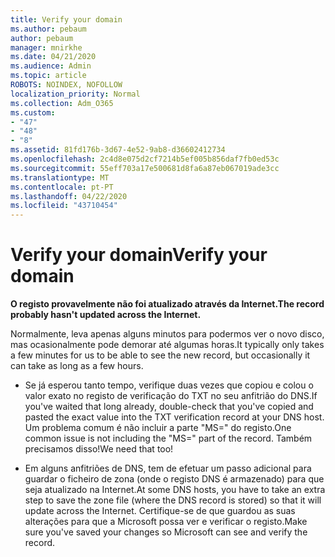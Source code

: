 ```yaml
---
title: Verify your domain
ms.author: pebaum
author: pebaum
manager: mnirkhe
ms.date: 04/21/2020
ms.audience: Admin
ms.topic: article
ROBOTS: NOINDEX, NOFOLLOW
localization_priority: Normal
ms.collection: Adm_O365
ms.custom:
- "47"
- "48"
- "8"
ms.assetid: 81fd176b-3d67-4e52-9ab8-d36602412734
ms.openlocfilehash: 2c4d8e075d2cf7214b5ef005b856daf7fb0ed53c
ms.sourcegitcommit: 55eff703a17e500681d8fa6a87eb067019ade3cc
ms.translationtype: MT
ms.contentlocale: pt-PT
ms.lasthandoff: 04/22/2020
ms.locfileid: "43710454"
---
```

# <a name="verify-your-domain"></a><span data-ttu-id="2ec65-102">Verify your domain</span><span class="sxs-lookup"><span data-stu-id="2ec65-102">Verify your domain</span></span>

 <span data-ttu-id="2ec65-103">**O registo provavelmente não foi atualizado através da Internet.**</span><span class="sxs-lookup"><span data-stu-id="2ec65-103">**The record probably hasn't updated across the Internet.**</span></span>
  
<span data-ttu-id="2ec65-104">Normalmente, leva apenas alguns minutos para podermos ver o novo disco, mas ocasionalmente pode demorar até algumas horas.</span><span class="sxs-lookup"><span data-stu-id="2ec65-104">It typically only takes a few minutes for us to be able to see the new record, but occasionally it can take as long as a few hours.</span></span> 
  
- <span data-ttu-id="2ec65-105">Se já esperou tanto tempo, verifique duas vezes que copiou e colou o valor exato no registo de verificação do TXT no seu anfitrião do DNS.</span><span class="sxs-lookup"><span data-stu-id="2ec65-105">If you've waited that long already, double-check that you've copied and pasted the exact value into the TXT verification record at your DNS host.</span></span> <span data-ttu-id="2ec65-106">Um problema comum é não incluir a parte "MS=" do registo.</span><span class="sxs-lookup"><span data-stu-id="2ec65-106">One common issue is not including the "MS=" part of the record.</span></span> <span data-ttu-id="2ec65-107">Também precisamos disso!</span><span class="sxs-lookup"><span data-stu-id="2ec65-107">We need that too!</span></span>

- <span data-ttu-id="2ec65-108">Em alguns anfitriões de DNS, tem de efetuar um passo adicional para guardar o ficheiro de zona (onde o registo DNS é armazenado) para que seja atualizado na Internet.</span><span class="sxs-lookup"><span data-stu-id="2ec65-108">At some DNS hosts, you have to take an extra step to save the zone file (where the DNS record is stored) so that it will update across the Internet.</span></span> <span data-ttu-id="2ec65-109">Certifique-se de que guardou as suas alterações para que a Microsoft possa ver e verificar o registo.</span><span class="sxs-lookup"><span data-stu-id="2ec65-109">Make sure you've saved your changes so Microsoft can see and verify the record.</span></span>
